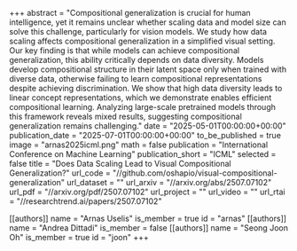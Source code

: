 +++
abstract = "Compositional generalization is crucial for human intelligence, yet it remains unclear whether scaling data and model size can solve this challenge, particularly for vision models. We study how data scaling affects compositional generalization in a simplified visual setting. Our key finding is that while models can achieve compositional generalization, this ability critically depends on data diversity. Models develop compositional structure in their latent space only when trained with diverse data, otherwise failing to learn compositional representations despite achieving discrimination. We show that high data diversity leads to linear concept representations, which we demonstrate enables efficient compositional learning. Analyzing large-scale pretrained models through this framework reveals mixed results, suggesting compositional generalization remains challenging."
date = "2025-05-01T00:00:00+00:00"
publication_date = "2025-07-01T00:00:00+00:00"
to_be_published = true
image = "arnas2025icml.png"
math = false
publication = "International Conference on Machine Learning"
publication_short = "ICML"
selected = false
title = "Does Data Scaling Lead to Visual Compositional Generalization?"
url_code = "//github.com/oshapio/visual-compositional-generalization"
url_dataset = ""
url_arxiv = "//arxiv.org/abs/2507.07102"
url_pdf = "//arxiv.org/pdf/2507.07102"
url_project = ""
url_video = ""
url_rtai = "//researchtrend.ai/papers/2507.07102"

[[authors]]
    name = "Arnas Uselis"
    is_member = true
    id = "arnas"
[[authors]]
    name = "Andrea Dittadi"
    is_member = false
[[authors]]
    name = "Seong Joon Oh"
    is_member = true
    id = "joon"
+++
